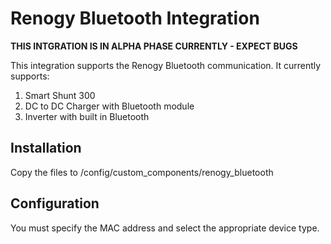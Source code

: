 # Renogy Bluetooth Integration

**THIS INTGRATION IS IN ALPHA PHASE CURRENTLY - EXPECT BUGS**

This integration supports the Renogy Bluetooth communication.  It currently supports:
1. Smart Shunt 300
2. DC to DC Charger with Bluetooth module
3. Inverter with built in Bluetooth

##  **Installation**

Copy the files to /config/custom_components/renogy_bluetooth

## **Configuration**

You must specify the MAC address and select the appropriate device type.
